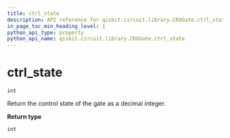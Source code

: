 ```yaml
---
title: ctrl_state
description: API reference for qiskit.circuit.library.CRXGate.ctrl_state
in_page_toc_min_heading_level: 1
python_api_type: property
python_api_name: qiskit.circuit.library.CRXGate.ctrl_state
---
```


# ctrl\_state

<span id="qiskit.circuit.library.CRXGate.ctrl_state" />

`int`

Return the control state of the gate as a decimal integer.

**Return type**

`int`

